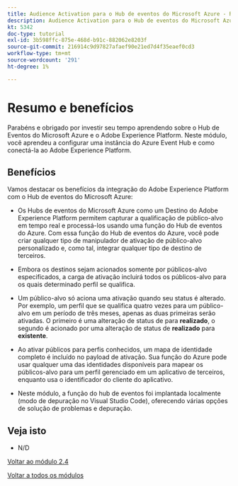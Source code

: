 ```yaml
---
title: Audience Activation para o Hub de eventos do Microsoft Azure - Resumo e benefícios
description: Audience Activation para o Hub de eventos do Microsoft Azure - Resumo e benefícios
kt: 5342
doc-type: tutorial
exl-id: 3b598ffc-875e-468d-b91c-882062e8203f
source-git-commit: 216914c9d97827afaef90e21ed7d4f35eaef0cd3
workflow-type: tm+mt
source-wordcount: '291'
ht-degree: 1%

---
```


# Resumo e benefícios

Parabéns e obrigado por investir seu tempo aprendendo sobre o Hub de Eventos do Microsoft Azure e o Adobe Experience Platform.
Neste módulo, você aprendeu a configurar uma instância do Azure Event Hub e como conectá-la ao Adobe Experience Platform.

## Benefícios

Vamos destacar os benefícios da integração do Adobe Experience Platform com o Hub de eventos do Microsoft Azure:

- Os Hubs de eventos do Microsoft Azure como um Destino do Adobe Experience Platform permitem capturar a qualificação de público-alvo em tempo real e processá-los usando uma função do Hub de eventos do Azure. Com essa função do Hub de eventos do Azure, você pode criar qualquer tipo de manipulador de ativação de público-alvo personalizado e, como tal, integrar qualquer tipo de destino de terceiros.

- Embora os destinos sejam acionados somente por públicos-alvo especificados, a carga de ativação incluirá todos os públicos-alvo para os quais determinado perfil se qualifica.

- Um público-alvo só aciona uma ativação quando seu status é alterado. Por exemplo, um perfil que se qualifica quatro vezes para um público-alvo em um período de três meses, apenas as duas primeiras serão ativadas. O primeiro é uma alteração de status de para **realizado**, o segundo é acionado por uma alteração de status de **realizado** para **existente**.

- Ao ativar públicos para perfis conhecidos, um mapa de identidade completo é incluído no payload de ativação. Sua função do Azure pode usar qualquer uma das identidades disponíveis para mapear os públicos-alvo para um perfil gerenciado em um aplicativo de terceiros, enquanto usa o identificador do cliente do aplicativo.

- Neste módulo, a função do hub de eventos foi implantada localmente (modo de depuração no Visual Studio Code), oferecendo várias opções de solução de problemas e depuração.

## Veja isto

- N/D

[Voltar ao módulo 2.4](./segment-activation-microsoft-azure-eventhub.md)

[Voltar a todos os módulos](./../../../overview.md)
